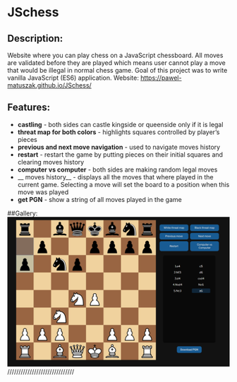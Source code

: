 # JSchess

## Description:
Website where you can play chess on a JavaScript chessboard. All moves are validated before they are played which means user cannot play a move that would be illegal in normal chess game. 
Goal of this project was to write vanilla JavaScript (ES6) application.
Website: https://pawel-matuszak.github.io/JSchess/

## Features:
* __castling__ - both sides can castle kingside or queenside only if it is legal
* __threat map for both colors__ - highlights squares controlled by player’s pieces
* __previous and next move navigation__ - used to navigate moves history
* __restart__ - restart the game by putting pieces on their initial squares and clearing moves history
* __computer vs computer__ - both sides are making random legal moves
* __ moves history__ - displays all the moves that where played in the current game. Selecting a move will set the board to a position when this move was played
* __get PGN__ - show a string of all moves played in the game 

##Gallery:
![chess board](/src/images/s.png)
//////////////////////////////
